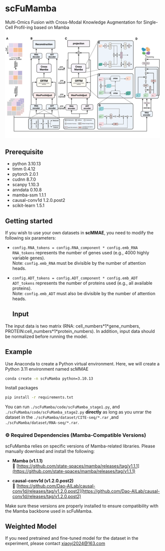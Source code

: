 # scFuMamba
Multi-Omics Fusion with Cross-Modal Knowledge Augmentation for Single-Cell Profil-ing based on Mamba
![Image text](https://github.com/endingcoding/scFuMamba/blob/main/framework.png)

## Prerequisite
* python 3.10.13
* timm 0.4.12
* pytorch 2.0.1
* cudnn 8.7.0
* scanpy 1.10.3
* anndata 0.10.8
* mamba-ssm 1.1.1
* causal-conv1d 1.2.0.post2
* scikit-learn 1.5.1 <br>

## Getting started
If you wish to use your own datasets in **scMMAE**, you need to modify the following six parameters:

- `config.RNA_tokens = config.RNA_component * config.emb_RNA`  
  `RNA_tokens` represents the number of genes used (e.g., 4000 highly variable genes).  
  Note: `config.emb_RNA` must be divisible by the number of attention heads.

- `config.ADT_tokens = config.ADT_component * config.emb_ADT`  
  `ADT_tokens` represents the number of proteins used (e.g., all available proteins).  
  Note: `config.emb_ADT` must also be divisible by the number of attention heads.

  ## Input
The input data is two matrix (RNA: cell_numbers\*1\*gene_numbers, PROTEIN:cell_numbers\*1\*protein_numbers). In addition, input data should be normalized before running the model.

## Example
Use Anaconda to create a Python virtual environment. Here, we will create a Python 3.11 environment named scMMAE
```cmd
conda create -n scFuMamba python=3.10.13
```
Install  packages
```cmd
pip install -r requirements.txt
```
You can run `./scFuMamba/code/scFuMamba_stage1.py`,  and `./scFuMamba/code/scFuMamba_stage2.py` __directly__ as long as you unrar the dataset in the `./scFuMamba/dataset/CITE-seq/*.rar` ,and `./scFuMamba/dataset/RNA-seq/*.rar`.<br>

### ⚙️ Required Dependencies (Mamba-Compatible Versions)

scFuMamba relies on specific versions of Mamba-related libraries. Please manually download and install the following:

- **Mamba (v1.1.1)**  
  🔗 [https://github.com/state-spaces/mamba/releases/tag/v1.1.1](https://github.com/state-spaces/mamba/releases/tag/v1.1.1)

- **causal-conv1d (v1.2.0.post2)**  
  🔗 [https://github.com/Dao-AILab/causal-conv1d/releases/tag/v1.2.0.post2](https://github.com/Dao-AILab/causal-conv1d/releases/tag/v1.2.0.post2)

Make sure these versions are properly installed to ensure compatibility with the Mamba backbone used in scFuMamba.
## Weighted Model
If you need pretrained and fine-tuned model for the dataset in the experiment, please contact [xiaoyj2024@163.com](mailto:xiaoyj2024@163.com)
